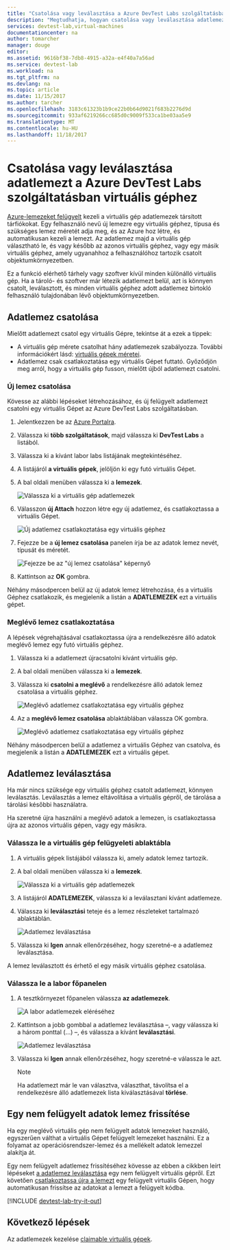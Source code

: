 ```yaml
---
title: "Csatolása vagy leválasztása a Azure DevTest Labs szolgáltatásban virtuális géphez adatlemezt |} Microsoft Docs"
description: "Megtudhatja, hogyan csatolása vagy leválasztása adatlemezt a Azure DevTest Labs szolgáltatásban virtuális géphez"
services: devtest-lab,virtual-machines
documentationcenter: na
author: tomarcher
manager: douge
editor: 
ms.assetid: 9616bf38-7db8-4915-a32a-e4f40a7a56ad
ms.service: devtest-lab
ms.workload: na
ms.tgt_pltfrm: na
ms.devlang: na
ms.topic: article
ms.date: 11/15/2017
ms.author: tarcher
ms.openlocfilehash: 3183c61323b1b9ce22b0b64d9021f683b2276d9d
ms.sourcegitcommit: 933af6219266cc685d0c9009f533ca1be03aa5e9
ms.translationtype: MT
ms.contentlocale: hu-HU
ms.lasthandoff: 11/18/2017
---
```

# <a name="attach-or-detach-a-data-disk-to-a-virtual-machine-in-azure-devtest-labs"></a>Csatolása vagy leválasztása adatlemezt a Azure DevTest Labs szolgáltatásban virtuális géphez
[Azure-lemezeket felügyelt](https://docs.microsoft.com/en-us/azure/virtual-machines/windows/managed-disks-overview) kezeli a virtuális gép adatlemezek társított tárfiókokat. Egy felhasználó nevű új lemezre egy virtuális géphez, típusa és szükséges lemez méretét adja meg, és az Azure hoz létre, és automatikusan kezeli a lemezt. Az adatlemez majd a virtuális gép választható le, és vagy később az azonos virtuális géphez, vagy egy másik virtuális géphez, amely ugyanahhoz a felhasználóhoz tartozik csatolt objektumkörnyezetben.

Ez a funkció elérhető tárhely vagy szoftver kívül minden különálló virtuális gép. Ha a tároló- és szoftver már létezik adatlemezt belül, azt is könnyen csatolt, leválasztott, és minden virtuális géphez adott adatlemez birtokló felhasználó tulajdonában lévő objektumkörnyezetben.

## <a name="attach-a-data-disk"></a>Adatlemez csatolása
Mielőtt adatlemezt csatol egy virtuális Gépre, tekintse át a ezek a tippek:

- A virtuális gép mérete csatolhat hány adatlemezek szabályozza. További információkért lásd: [virtuális gépek méretei](https://docs.microsoft.com/en-us/azure/virtual-machines/windows/sizes).
- Adatlemez csak csatlakoztatása egy virtuális Gépet futtató. Győződjön meg arról, hogy a virtuális gép fusson, mielőtt újból adatlemezt csatolni.

### <a name="attach-a-new-disk"></a>Új lemez csatolása
Kövesse az alábbi lépéseket létrehozásához, és új felügyelt adatlemezt csatolni egy virtuális Gépet az Azure DevTest Labs szolgáltatásban.

1. Jelentkezzen be az [Azure Portalra](http://go.microsoft.com/fwlink/p/?LinkID=525040).
1. Válassza ki **több szolgáltatások**, majd válassza ki **DevTest Labs** a listából.
1. Válassza ki a kívánt labor labs listájának megtekintéséhez. 
1. A listájáról **a virtuális gépek**, jelöljön ki egy futó virtuális Gépet.
1. A bal oldali menüben válassza ki a **lemezek**.

    ![Válassza ki a virtuális gép adatlemezek](./media/devtest-lab-attach-detach-data-disk/devtest-lab-attach-data-disk.png)
1. Válasszon **új Attach** hozzon létre egy új adatlemez, és csatlakoztassa a virtuális Gépet.

    ![Új adatlemez csatlakoztatása egy virtuális géphez](./media/devtest-lab-attach-detach-data-disk/devtest-lab-attach-new.png)
1. Fejezze be a **új lemez csatolása** panelen írja be az adatok lemez nevét, típusát és méretét.

    ![Fejezze be az "új lemez csatolása" képernyő](./media/devtest-lab-attach-detach-data-disk/devtest-lab-attach-new-form.png)
1. Kattintson az **OK** gombra.

Néhány másodpercen belül az új adatok lemez létrehozása, és a virtuális Géphez csatlakozik, és megjelenik a listán a **ADATLEMEZEK** ezt a virtuális gépet.

### <a name="attach-an-existing-disk"></a>Meglévő lemez csatlakoztatása
A lépések végrehajtásával csatlakoztassa újra a rendelkezésre álló adatok meglévő lemez egy futó virtuális géphez. 

1. Válassza ki a adatlemezt újracsatolni kívánt virtuális gép.
1. A bal oldali menüben válassza ki a **lemezek**.
1. Válassza ki **csatolni a meglévő** a rendelkezésre álló adatok lemez csatolása a virtuális géphez.

    ![Meglévő adatlemez csatlakoztatása egy virtuális géphez](./media/devtest-lab-attach-detach-data-disk/devtest-lab-attach-existing2.png)

1. Az a **meglévő lemez csatolása** ablaktáblában válassza OK gombra.

    ![Meglévő adatlemez csatlakoztatása egy virtuális géphez](./media/devtest-lab-attach-detach-data-disk/devtest-lab-attach-existing.png)

Néhány másodpercen belül a adatlemez a virtuális Géphez van csatolva, és megjelenik a listán a **ADATLEMEZEK** ezt a virtuális gépet.

## <a name="detach-a-data-disk"></a>Adatlemez leválasztása
Ha már nincs szüksége egy virtuális géphez csatolt adatlemezt, könnyen leválasztás. Leválasztás a lemez eltávolítása a virtuális gépről, de tárolása a tárolási későbbi használatra.

Ha szeretné újra használni a meglévő adatok a lemezen, is csatlakoztassa újra az azonos virtuális gépen, vagy egy másikra.

### <a name="detach-from-the-vms-management-pane"></a>Válassza le a virtuális gép felügyeleti ablaktábla
1. A virtuális gépek listájából válassza ki, amely adatok lemez tartozik.
1. A bal oldali menüben válassza ki a **lemezek**.

    ![Válassza ki a virtuális gép adatlemezek](./media/devtest-lab-attach-detach-data-disk/devtest-lab-attach-data-disk.png) 
1. A listájáról **ADATLEMEZEK**, válassza ki a leválasztani kívánt adatlemeze.
1. Válassza ki **leválasztási** teteje és a lemez részleteket tartalmazó ablaktáblán.

    ![Adatlemez leválasztása](./media/devtest-lab-attach-detach-data-disk/devtest-lab-detach-data-disk2.png)
1. Válassza ki **Igen** annak ellenőrzéséhez, hogy szeretné-e a adatlemez leválasztása.

A lemez leválasztott és érhető el egy másik virtuális géphez csatolása. 
### <a name="detach-from-the-labs-main-pane"></a>Válassza le a labor főpanelen
1. A tesztkörnyezet főpanelen válassza **az adatlemezek**.

    ![A labor adatlemezek eléréséhez](./media/devtest-lab-attach-detach-data-disk/devtest-lab-my-data-disks.png)
1. Kattintson a jobb gombbal a adatlemez leválasztása –, vagy válassza ki a három ponttal (…) –, és válassza a kívánt **leválasztási**.

    ![Adatlemez leválasztása](./media/devtest-lab-attach-detach-data-disk/devtest-lab-detach-data-disk.png)
1. Válassza ki **Igen** annak ellenőrzéséhez, hogy szeretné-e válassza le azt.

   > [!NOTE]
   > Ha adatlemezt már le van választva, választhat, távolítsa el a rendelkezésre álló adatlemezek lista kiválasztásával **törlése**.
   >
   >

## <a name="upgrade-an-unmanaged-data-disk"></a>Egy nem felügyelt adatok lemez frissítése
Ha egy meglévő virtuális gép nem felügyelt adatok lemezeket használó, egyszerűen válthat a virtuális Gépet felügyelt lemezeket használni. Ez a folyamat az operációsrendszer-lemez és a mellékelt adatok lemezzel alakítja át.

Egy nem felügyelt adatlemez frissítéséhez kövesse az ebben a cikkben leírt lépéseket [a adatlemez leválasztása](#detach-a-data-disk) egy nem felügyelt virtuális gépről. Ezt követően [csatlakoztassa újra a lemezt](#attach-an-existing-disk) egy felügyelt virtuális Gépen, hogy automatikusan frissítse az adatokat a lemezt a felügyelt kódba.

[!INCLUDE [devtest-lab-try-it-out](../../includes/devtest-lab-try-it-out.md)]

## <a name="next-steps"></a>Következő lépések
Az adatlemezek kezelése [claimable virtuális gépek](devtest-lab-add-claimable-vm.md#unclaim-a-vm).

